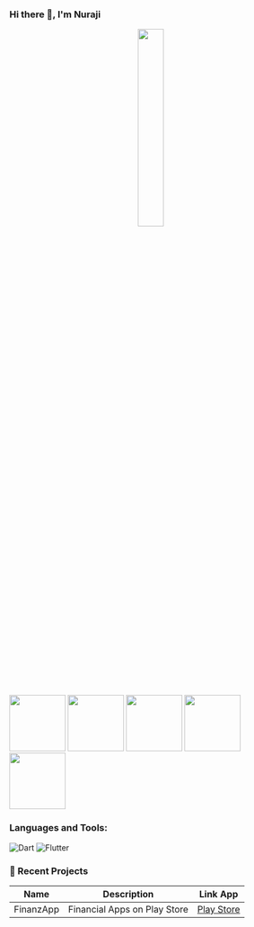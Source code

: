 ### Hi there 👋, I'm Nuraji

<p align="center">
  <img src="https://cdn.jsdelivr.net/gh/jasonkayzk/jasonkayzk@master/hello-world.gif" width="30%">
</p>

<img src="https://cdn.jsdelivr.net/gh/devicons/devicon@latest/icons/androidstudio/androidstudio-original-wordmark.svg" width="100"/>
<img src="https://cdn.jsdelivr.net/gh/devicons/devicon@latest/icons/css3/css3-original.svg" width="100"/>
<img src="https://cdn.jsdelivr.net/gh/devicons/devicon@latest/icons/dart/dart-original-wordmark.svg" width="100"/>
<img src="https://cdn.jsdelivr.net/gh/devicons/devicon@latest/icons/flutter/flutter-original.svg" width="100"/>
<img src="https://cdn.jsdelivr.net/gh/devicons/devicon@latest/icons/flask/flask-original-wordmark.svg" width="100"/>


### Languages and Tools:
![Dart](https://img.shields.io/badge/Dart-0175C2?style=for-the-badge&logo=dart&logoColor=white)
![Flutter](https://img.shields.io/badge/Flutter-02569B?style=for-the-badge&logo=flutter&logoColor=white)


### 📌 Recent Projects
| Name | Description | Link App |
|------|-------------|------|
| FinanzApp | Financial Apps on Play Store | [Play Store](https://play.google.com/store/apps/details?id=com.nuraji.finanzapp&pcampaignid=web_share) |
